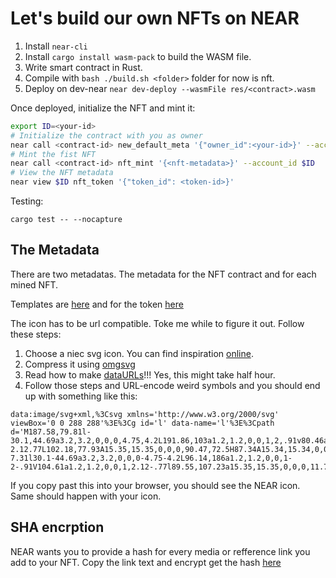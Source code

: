 # Let's build our own NFTs on NEAR


1. Install ```near-cli```
1. Install ```cargo install wasm-pack``` to build the WASM file.
2. Write smart contract in Rust.
3. Compile with ```bash ./build.sh <folder>``` folder for now is nft.
4. Deploy on dev-near ```near dev-deploy --wasmFile res/<contract>.wasm ```


Once deployed, initialize the NFT and mint it:
```bash
export ID=<your-id>
# Initialize the contract with you as owner
near call <contract-id> new_default_meta '{"owner_id":<your-id>}' --account_id $ID
# Mint the fist NFT
near call <contract-id> nft_mint '{<nft-metadata>}' --account_id $ID
# View the NFT metadata
near view $ID nft_token '{"token_id": <token-id>}'
```

Testing:
```
cargo test -- --nocapture
```

## The Metadata

There are two metadatas. The metadata for the NFT contract and for each mined NFT.

Templates are [here](/res/meta/nft_contract_meta.rs) and for the token [here](/res/meta/nft_token_meta.rs)

The icon has to be url compatible. Toke me while to figure it out. Follow these steps:

1. Choose a niec svg icon. You can find inspiration [online](https://icons8.com/).
2. Compress it using [omgsvg](https://jakearchibald.github.io/svgomg/)
3. Read how to make [dataURLs](https://developer.mozilla.org/en-US/docs/Web/HTTP/Basics_of_HTTP/Data_URIs)!!! Yes, this might take half hour.
4. Follow those steps and URL-encode weird symbols and you should end up with something like this:
```url
data:image/svg+xml,%3Csvg xmlns='http://www.w3.org/2000/svg' viewBox='0 0 288 288'%3E%3Cg id='l' data-name='l'%3E%3Cpath d='M187.58,79.81l-30.1,44.69a3.2,3.2,0,0,0,4.75,4.2L191.86,103a1.2,1.2,0,0,1,2,.91v80.46a1.2,1.2,0,0,1-2.12.77L102.18,77.93A15.35,15.35,0,0,0,90.47,72.5H87.34A15.34,15.34,0,0,0,72,87.84V201.16A15.34,15.34,0,0,0,87.34,216.5h0a15.35,15.35,0,0,0,13.08-7.31l30.1-44.69a3.2,3.2,0,0,0-4.75-4.2L96.14,186a1.2,1.2,0,0,1-2-.91V104.61a1.2,1.2,0,0,1,2.12-.77l89.55,107.23a15.35,15.35,0,0,0,11.71,5.43h3.13A15.34,15.34,0,0,0,216,201.16V87.84A15.34,15.34,0,0,0,200.66,72.5h0A15.35,15.35,0,0,0,187.58,79.81Z'/%3E%3C/g%3E%3C/svg%3E
```
If you copy past this into your browser, you should see the NEAR icon. Same should happen with your icon.


## SHA encrption

NEAR wants you to provide a hash for every media or refference link you add to your NFT.
Copy the link text and encrypt get the hash [here](https://approsto.com/sha-generator/)

